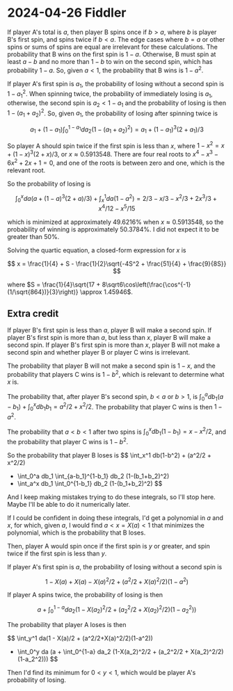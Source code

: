 2024-04-26 Fiddler
==================
If player A's total is $a$, then player B spins once if $b > a$, where $b$
is player B's first spin, and spins twice if $b < a$.  The edge cases where
$b = a$ or other spins or sums of spins are equal are irrelevant for these
calculations.  The probability that B wins on the first spin is $1-a$.
Otherwise, B must spin at least $a-b$ and no more than $1-b$ to win
on the second spin, which has probability $1-a$.  So, given $a < 1$, the
probability that B wins is $1-a^2$.

If player A's first spin is $a_1$, the probability of losing without a
second spin is $1-a_1^2$.  When spinning twice, the probability of
immediately losing is $a_1$, otherwise, the second spin is $a_2 < 1-a_1$
and the probability of losing is then $1-(a_1+a_2)^2$.  So, given $a_1$,
the probability of losing after spinning twice is

$$ a_1 + (1-a_1)\int_0^{1-a_1} da_2 (1 - (a_1+a_2)^2)
 = a_1 + (1-a_1)^3(2+a_1)/3 $$

So player A should spin twice if the first spin is less than $x$, where
$1 - x^2 = x + (1-x)^3(2+x)/3$, or $x \approx 0.5913548$.  There
are four real roots to $x^4 - x^3 - 6x^2 + 2x + 1 = 0$, and one
of the roots is between zero and one, which is the relevant root.

So the probability of losing is

$$ \int_0^x da (a + (1-a)^3(2+a)/3) + \int_x^1 da (1-a^2)
  = 2/3 - x/3 - x^2/3 + 2x^3/3 + x^4/12 - x^5/15 $$

which is minimized at approximately 49.6216% when $x \approx 0.5913548$,
so the probability of winning is approximately 50.3784%.  I did not expect
it to be greater than 50%.

Solving the quartic equation, a closed-form expression for $x$ is

$$ x = \frac{1}{4} + S - \frac{1}{2}\sqrt{-4S^2 + \frac{51}{4} + \frac{9}{8S}} $$

where $S = \frac{1}{4}\sqrt{17 + 8\sqrt6\cos\left(\frac{\cos^{-1}(1/\sqrt{864})}{3}\right)} \approx 1.45946$.

Extra credit
------------
If player B's first spin is less than $a$, player B will make a second spin.
If player B's first spin is more than $a$, but less than $x$, player B will
make a second spin.  If player B's first spin is more than $x$, player B will
not make a second spin and whether player B or player C wins is irrelevant.

The probability that player B will not make a second spin is $1-x$, and the
probability that players C wins is $1-b^2$, which is relevant to determine
what $x$ is.

The probability that, after player B's second spin, $b < a$ or $b > 1$, is
$\int_0^a db_1(a-b_1) + \int_0^x db_1 b_1 = a^2/2 + x^2/2$.  The probability
that player C wins is then $1-a^2$.

The probability that $a < b < 1$ after two spins is
$\int_0^x db_1 (1-b_1) = x-x^2/2$, and the probability that player C wins
is $1-b^2$.

So the probability that player B loses is
$$
  \int_x^1 db(1-b^2) + (a^2/2 + x^2/2)
  + \int_0^a db_1 \int_{a-b_1}^{1-b_1} db_2 (1-(b_1+b_2)^2)
  + \int_a^x db_1 \int_0^{1-b_1} db_2 (1-(b_1+b_2)^2)
$$

And I keep making mistakes trying to do these integrals, so I'll stop here.
Maybe I'll be able to do it numerically later.

If I could be confident in doing these integrals, I'd get a polynomial
in $a$ and $x$, for which, given $a$, I would find $a < x = X(a) < 1$ that
minimizes the polynomial, which is the probability that B loses.

Then, player A would spin once if the first spin is $y$ or greater, and spin
twice if the first spin is less than $y$.

If player A's first spin is $a$, the probability of losing without
a second spin is

$$ 1-X(a) + X(a)-X(a)^2/2 + (a^2/2+X(a)^2/2)(1-a^2) $$

If player A spins twice, the probability of losing is then

$$ a + \int_0^{1-a} da_2 (1-X(a_2)^2/2 + (a_2^2/2 + X(a_2)^2/2)(1-a_2^2)) $$

The probability that player A loses is then

$$ \int_y^1 da(1 - X(a)/2 + (a^2/2+X(a)^2/2)(1-a^2))
  + \int_0^y da (a + \int_0^{1-a} da_2 (1-X(a_2)^2/2 + (a_2^2/2 + X(a_2)^2/2)(1-a_2^2)))
$$

Then I'd find its minimum for $0 < y < 1$, which would be player A's
probability of losing.
